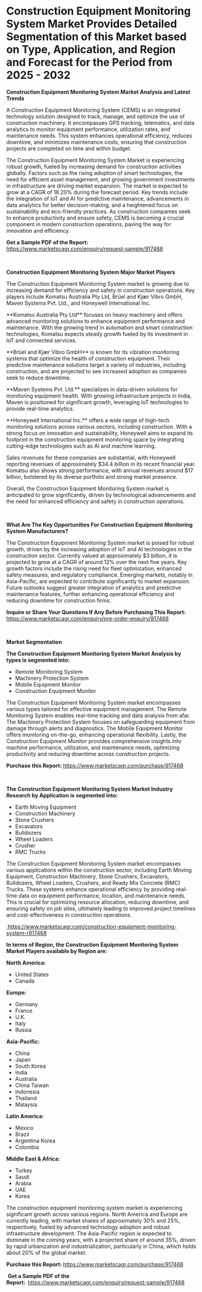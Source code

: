 <p><h1>Construction Equipment Monitoring System Market Provides Detailed Segmentation of this Market based on Type, Application, and Region and Forecast for the Period from 2025 - 2032</h1></p><p><strong>Construction Equipment Monitoring System Market Analysis and Latest Trends</strong></p>
<p><p>A Construction Equipment Monitoring System (CEMS) is an integrated technology solution designed to track, manage, and optimize the use of construction machinery. It encompasses GPS tracking, telematics, and data analytics to monitor equipment performance, utilization rates, and maintenance needs. This system enhances operational efficiency, reduces downtime, and minimizes maintenance costs, ensuring that construction projects are completed on time and within budget.</p><p>The Construction Equipment Monitoring System Market is experiencing robust growth, fueled by increasing demand for construction activities globally. Factors such as the rising adoption of smart technologies, the need for efficient asset management, and growing government investments in infrastructure are driving market expansion. The market is expected to grow at a CAGR of 18.20% during the forecast period. Key trends include the integration of IoT and AI for predictive maintenance, advancements in data analytics for better decision-making, and a heightened focus on sustainability and eco-friendly practices. As construction companies seek to enhance productivity and ensure safety, CEMS is becoming a crucial component in modern construction operations, paving the way for innovation and efficiency.</p></p>
<p><strong>Get a Sample PDF of the Report:&nbsp;</strong> <a href="https://www.marketscagr.com/enquiry/request-sample/917468?utm_campaign=2383&utm_medium=2&utm_source=Github&utm_content=ia&utm_term=16042025&utm_id=construction-equipment-monitoring-system">https://www.marketscagr.com/enquiry/request-sample/917468</a></p>
<p>&nbsp;</p>
<p><strong>Construction Equipment Monitoring System Major Market Players</strong></p>
<p><p>The Construction Equipment Monitoring System market is growing due to increasing demand for efficiency and safety in construction operations. Key players include Komatsu Australia Pty Ltd, Brüel and Kjær Vibro GmbH, Maven Systems Pvt. Ltd., and Honeywell International Inc.</p><p>**Komatsu Australia Pty Ltd** focuses on heavy machinery and offers advanced monitoring solutions to enhance equipment performance and maintenance. With the growing trend in automation and smart construction technologies, Komatsu expects steady growth fueled by its investment in IoT and connected services. </p><p>**Brüel and Kjær Vibro GmbH** is known for its vibration monitoring systems that optimize the health of construction equipment. Their predictive maintenance solutions target a variety of industries, including construction, and are projected to see increased adoption as companies seek to reduce downtime.</p><p>**Maven Systems Pvt. Ltd.** specializes in data-driven solutions for monitoring equipment health. With growing infrastructure projects in India, Maven is positioned for significant growth, leveraging IoT technologies to provide real-time analytics.</p><p>**Honeywell International Inc.** offers a wide range of high-tech monitoring solutions across various sectors, including construction. With a strong focus on innovation and sustainability, Honeywell aims to expand its footprint in the construction equipment monitoring space by integrating cutting-edge technologies such as AI and machine learning.</p><p>Sales revenues for these companies are substantial, with Honeywell reporting revenues of approximately $34.4 billion in its recent financial year. Komatsu also shows strong performance, with annual revenues around $17 billion, bolstered by its diverse portfolio and strong market presence.</p><p>Overall, the Construction Equipment Monitoring System market is anticipated to grow significantly, driven by technological advancements and the need for enhanced efficiency and safety in construction operations.</p></p>
<p>&nbsp;</p>
<p><strong>What Are The Key Opportunities For Construction Equipment Monitoring System Manufacturers?</strong></p>
<p><p>The Construction Equipment Monitoring System market is poised for robust growth, driven by the increasing adoption of IoT and AI technologies in the construction sector. Currently valued at approximately $3 billion, it is projected to grow at a CAGR of around 12% over the next five years. Key growth factors include the rising need for fleet optimization, enhanced safety measures, and regulatory compliance. Emerging markets, notably in Asia-Pacific, are expected to contribute significantly to market expansion. Future outlooks suggest greater integration of analytics and predictive maintenance features, further enhancing operational efficiency and reducing downtime for construction firms.</p></p>
<p><strong>Inquire or Share Your Questions If Any Before Purchasing This Report:</strong> <a href="https://www.marketscagr.com/enquiry/pre-order-enquiry/917468?utm_campaign=2383&utm_medium=2&utm_source=Github&utm_content=ia&utm_term=16042025&utm_id=construction-equipment-monitoring-system">https://www.marketscagr.com/enquiry/pre-order-enquiry/917468</a></p>
<p>&nbsp;</p>
<p><strong>Market Segmentation</strong></p>
<p><strong>The Construction Equipment Monitoring System Market Analysis by types is segmented into:</strong></p>
<p><ul><li>Remote Monitoring System</li><li>Machinery Protection System</li><li>Mobile Equipment Monitor</li><li>Construction Equipment Monitor</li></ul></p>
<p><p>The Construction Equipment Monitoring System market encompasses various types tailored for effective equipment management. The Remote Monitoring System enables real-time tracking and data analysis from afar. The Machinery Protection System focuses on safeguarding equipment from damage through alerts and diagnostics. The Mobile Equipment Monitor offers monitoring on-the-go, enhancing operational flexibility. Lastly, the Construction Equipment Monitor provides comprehensive insights into machine performance, utilization, and maintenance needs, optimizing productivity and reducing downtime across construction projects.</p></p>
<p><strong>Purchase this Report:&nbsp;</strong><a href="https://www.marketscagr.com/purchase/917468?utm_campaign=2383&utm_medium=2&utm_source=Github&utm_content=ia&utm_term=16042025&utm_id=construction-equipment-monitoring-system">https://www.marketscagr.com/purchase/917468</a></p>
<p>&nbsp;</p>
<p><strong>The Construction Equipment Monitoring System Market Industry Research by Application is segmented into:</strong></p>
<p><ul><li>Earth Moving Equipment</li><li>Construction Machinery</li><li>Stone Crushers</li><li>Excavators</li><li>Bulldozers</li><li>Wheel Loaders</li><li>Crusher</li><li>RMC Trucks</li></ul></p>
<p><p>The Construction Equipment Monitoring System market encompasses various applications within the construction sector, including Earth Moving Equipment, Construction Machinery, Stone Crushers, Excavators, Bulldozers, Wheel Loaders, Crushers, and Ready Mix Concrete (RMC) Trucks. These systems enhance operational efficiency by providing real-time data on equipment performance, location, and maintenance needs. This is crucial for optimizing resource allocation, reducing downtime, and ensuring safety on job sites, ultimately leading to improved project timelines and cost-effectiveness in construction operations.</p></p>
<p><a href="https://www.marketscagr.com/construction-equipment-monitoring-system-r917468?utm_campaign=2383&utm_medium=2&utm_source=Github&utm_content=ia&utm_term=16042025&utm_id=construction-equipment-monitoring-system">&nbsp;https://www.marketscagr.com/construction-equipment-monitoring-system-r917468</a></p>
<p><strong>In terms of Region, the Construction Equipment Monitoring System Market Players available by Region are:</strong></p>
<p>
    <p> <strong> North America: </strong>
        <ul>
            <li>United States</li>
            <li>Canada</li>
        </ul>
        </p> 
    <p> <strong> Europe: </strong>
        <ul>
            <li>Germany</li>
            <li>France</li>
            <li>U.K.</li>
            <li>Italy</li>
            <li>Russia</li>
        </ul>
        </p> 
    <p> <strong> Asia-Pacific: </strong>
        <ul>
            <li>China</li>
            <li>Japan</li>
            <li>South Korea</li>
            <li>India</li>
            <li>Australia</li>
            <li>China Taiwan</li>
            <li>Indonesia</li>
            <li>Thailand</li>
            <li>Malaysia</li>
        </ul>
        </p> 
    <p> <strong> Latin America: </strong>
        <ul>
            <li>Mexico</li>
            <li>Brazil</li>
            <li>Argentina Korea</li>
            <li>Colombia</li>
        </ul>
        </p> 
    <p> <strong> Middle East & Africa: </strong>
        <ul>
            <li>Turkey</li>
            <li>Saudi</li>
            <li>Arabia</li>
            <li>UAE</li>
            <li>Korea</li>
        </ul>
    </p>
    </p>
<p><p>The construction equipment monitoring system market is experiencing significant growth across various regions. North America and Europe are currently leading, with market shares of approximately 30% and 25%, respectively, fueled by advanced technology adoption and robust infrastructure development. The Asia-Pacific region is expected to dominate in the coming years, with a projected share of around 35%, driven by rapid urbanization and industrialization, particularly in China, which holds about 20% of the global market.</p></p>
<p><strong>Purchase this Report: </strong><a href="https://www.marketscagr.com/purchase/917468?utm_campaign=2383&utm_medium=2&utm_source=Github&utm_content=ia&utm_term=16042025&utm_id=construction-equipment-monitoring-system">https://www.marketscagr.com/purchase/917468</a></p>
<p>&nbsp;<strong>Get a Sample PDF of the Report:&nbsp;&nbsp;</strong><a href="https://www.marketscagr.com/enquiry/request-sample/917468?utm_campaign=2383&utm_medium=2&utm_source=Github&utm_content=ia&utm_term=16042025&utm_id=construction-equipment-monitoring-system">https://www.marketscagr.com/enquiry/request-sample/917468</a></p>
<p><strong></strong></p>
<p><p></p><p></p><p></p></p>